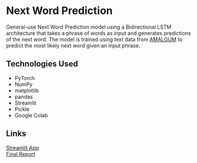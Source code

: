 # Next Word Prediction

General-use Next Word Prediction model using a Bidirectional LSTM architecture that takes a phrase of words as input and generates predictions of the next word. The model is trained using text data from [AMALGUM](https://github.com/gucorpling/amalgum) to predict the most likely next word given an input phrase. 

## Technologies Used
- PyTorch
- NumPy
- matplotlib
- pandas
- Streamlit
- Pickle
- Google Colab

## Links
[Streamlit App](https://andlamb2002-5154-ml-project-nwp-app-jykkoj.streamlit.app/)  
[Final Report](https://docs.google.com/document/d/11dDUDRq74QYkZs1ILO3FA-xURXGMvb7w205UWax4lgI/edit?usp=sharing)
